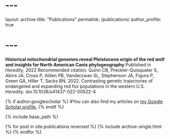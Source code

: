 # ---
layout: archive
title: "Publications"
permalink: /publications/
author_profile: true
# ---

**Historical mitochondrial genomes reveal Pleistocene origin of the red wolf and insights for North American Canis phylogeography**
Published in *Heredity*, 2022
Recommended citation: Quinn CB, Preckler-Quisquater S, Akins JA, Cross P, Alden PB, Vanderzwan SL, Stephenson JA, Figura P, Green GA, Hiller T, Sacks BN. 2022. Contrasting genetic trajectories of endangered and expanding red fox populations in the western U.S. *Heredity*. doi.10.1038/s41437-022-00522-4


{% if author.googlescholar %}
  #You can also find my articles on <u><a href="{{author.googlescholar}}">my Google Scholar profile</a>.</u>
{% endif %}

{% include base_path %}

{% for post in site.publications reversed %}
  {% include archive-single.html %}
{% endfor %}

